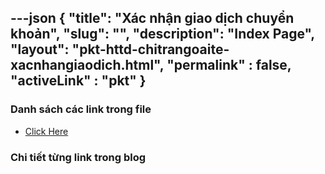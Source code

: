 ---json
{
    "title": "Xác nhận giao dịch chuyển khoản",
    "slug": "",
    "description": "Index Page",
    "layout": "pkt-httd-chitrangoaite-xacnhangiaodich.html",
    "permalink" : false,
    "activeLink" : "pkt"
}
---



### Danh sách các link trong file
- [Click Here](./blog-list.html)

### Chi tiết từng link trong blog